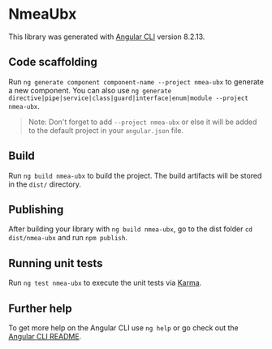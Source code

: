 # NmeaUbx

This library was generated with [Angular CLI](https://github.com/angular/angular-cli) version 8.2.13.

## Code scaffolding

Run `ng generate component component-name --project nmea-ubx` to generate a new component. You can also use `ng generate directive|pipe|service|class|guard|interface|enum|module --project nmea-ubx`.
> Note: Don't forget to add `--project nmea-ubx` or else it will be added to the default project in your `angular.json` file. 

## Build

Run `ng build nmea-ubx` to build the project. The build artifacts will be stored in the `dist/` directory.

## Publishing

After building your library with `ng build nmea-ubx`, go to the dist folder `cd dist/nmea-ubx` and run `npm publish`.

## Running unit tests

Run `ng test nmea-ubx` to execute the unit tests via [Karma](https://karma-runner.github.io).

## Further help

To get more help on the Angular CLI use `ng help` or go check out the [Angular CLI README](https://github.com/angular/angular-cli/blob/master/README.md).
